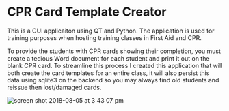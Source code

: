 # CPR Card Template Creator

This is a GUI applicaiton using QT and Python. The application is used for training purposes when hosting training classes 
in First Aid and CPR. 

To provide the students with CPR cards showing their completion, you must create a tedious Word document 
for each student and print it out on the blank CPR card. To streamline this process I created this application that will both 
create the card templates for an entire class, it will also persist this data using sqlite3 on the backend so you may always 
find old students and reissue then lost/damaged cards.

![screen shot 2018-08-05 at 3 43 07 pm](https://user-images.githubusercontent.com/40766640/44482247-6ee3ab00-a60d-11e8-93da-2c01ad85830a.png)
